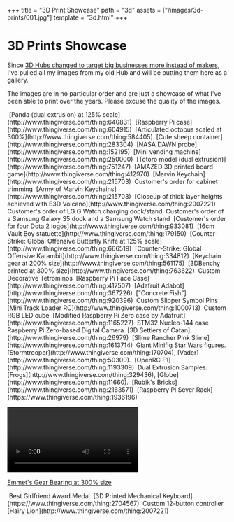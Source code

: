 +++
title = "3D Print Showcase"
path = "3d"
assets = ["/images/3d-prints/001.jpg"]
template = "3d.html"
+++

# 3D Prints Showcase

Since [3D Hubs changed to target big businesses more instead of makers](https://www.3dhubs.com/blog/3d-hubs-announces-suite-of-new-features-and-switch-to-fulfilled-by-3d-hubs-2/), I've pulled all my images from my old Hub and will be putting them here as a gallery.

The images are in no particular order and are just a showcase of what I've been able to print over the years. Please excuse the quality of the images.

<img class="lazy" data-src="/images/3d-prints/001.jpg">  
[Panda (dual extrusion) at 125% scale](http://www.thingiverse.com/thing:640831)

<img class="lazy" data-src="/images/3d-prints/002.jpg">    
[Raspberry Pi case](http://www.thingiverse.com/thing:604915)

<img class="lazy" data-src="/images/3d-prints/003.jpg">    
[Articulated octopus scaled at 300%](http://www.thingiverse.com/thing:584405)

<img class="lazy" data-src="/images/3d-prints/004.jpg">    
[Cute sheep container](http://www.thingiverse.com/thing:283304)

<img class="lazy" data-src="/images/3d-prints/005.jpg">    
[NASA DAWN probe](http://www.thingiverse.com/thing:152195)

<img class="lazy" data-src="/images/3d-prints/006.jpg">    
[Mini vending machine](http://www.thingiverse.com/thing:250000)

<img class="lazy" data-src="/images/3d-prints/007.jpg">    
[Totoro model (dual extrusion)](http://www.thingiverse.com/thing:751247)

<img class="lazy" data-src="/images/3d-prints/008.jpg">    
[AMAZED 3D printed board game](http://www.thingiverse.com/thing:412970)

<img class="lazy" data-src="/images/3d-prints/009.jpg">    
[Marvin Keychain](http://www.thingiverse.com/thing:215703)

<img class="lazy" data-src="/images/3d-prints/010.jpg">    
Customer's order for cabinet trimming

<img class="lazy" data-src="/images/3d-prints/011.jpg">    
[Army of Marvin Keychains](http://www.thingiverse.com/thing:215703)

<img class="lazy" data-src="/images/3d-prints/012.jpg">    
[Closeup of thick layer heights achieved with E3D Volcano](http://www.thingiverse.com/thing:2007221)

<img class="lazy" data-src="/images/3d-prints/013.jpg">    
Customer's order of LG G Watch charging dock/stand

<img class="lazy" data-src="/images/3d-prints/014.jpg">    
Customer's order of a Samsung Galaxy S5 dock and a Samsung Watch stand

<img class="lazy" data-src="/images/3d-prints/015.jpg">    
[Customer's order for four Dota 2 logos](http://www.thingiverse.com/thing:933081)

<img class="lazy" data-src="/images/3d-prints/016.jpg">    
[16cm Vault Boy statuette](http://www.thingiverse.com/thing:179150)

<img class="lazy" data-src="/images/3d-prints/017.jpg">    
[Counter-Strike: Global Offensive Butterfly Knife at 125% scale](http://www.thingiverse.com/thing:666519)

<img class="lazy" data-src="/images/3d-prints/018.jpg">    
[Counter-Strike: Global Offensive Karambit](http://www.thingiverse.com/thing:334812)

<img class="lazy" data-src="/images/3d-prints/019.jpg">    
[Keychain gear at 200% size](http://www.thingiverse.com/thing:561175)

<img class="lazy" data-src="/images/3d-prints/020.jpg">    
[3DBenchy printed at 300% size](http://www.thingiverse.com/thing:763622)

<img class="lazy" data-src="/images/3d-prints/021.jpg">    
Custom Decorative Tetrominos

<img class="lazy" data-src="/images/3d-prints/022.jpg">    
[Raspberry Pi Face Case](http://www.thingiverse.com/thing:417507)

<img class="lazy" data-src="/images/3d-prints/023.jpg">    
[Adafruit Adabot](http://www.thingiverse.com/thing:367226)

<img class="lazy" data-src="/images/3d-prints/024.jpg">    
["Concrete Fish"](http://www.thingiverse.com/thing:920396)

<img class="lazy" data-src="/images/3d-prints/025.jpg">    
Custom Slipper Symbol Pins

<img class="lazy" data-src="/images/3d-prints/026.jpg">    
[Mini Track Loader RC](http://www.thingiverse.com/thing:1000713)

<img class="lazy" data-src="/images/3d-prints/027.jpg">    
Custom RGB LED cube

<img class="lazy" data-src="/images/3d-prints/028.jpg">    
[Modified Raspberry Pi Zero case by Adafruit](http://www.thingiverse.com/thing:1165227)

<img class="lazy" data-src="/images/3d-prints/029.jpg">    
STM32 Nucleo-144 case

<img class="lazy" data-src="/images/3d-prints/030.jpg">    
Raspberry Pi Zero-based Digital Camera

<img class="lazy" data-src="/images/3d-prints/031.jpg">    
[3D Settlers of Catan](http://www.thingiverse.com/thing:26979)

<img class="lazy" data-src="/images/3d-prints/032.jpg">    
[Slime Rancher Pink Slime](http://www.thingiverse.com/thing:1613714)

<img class="lazy" data-src="/images/3d-prints/033.jpg">    
Giant Minifig Star Wars figures. [Stormtrooper](http://www.thingiverse.com/thing:170704), [Vader](http://www.thingiverse.com/thing:50300).

<img class="lazy" data-src="/images/3d-prints/034.jpg">    
[OpenRC F1](http://www.thingiverse.com/thing:1193309)

<img class="lazy" data-src="/images/3d-prints/035.jpg">     
Dual Extrusion Samples. [Frogs](http://www.thingiverse.com/thing:329436), [Globe](http://www.thingiverse.com/thing:11660).

<img class="lazy" data-src="/images/3d-prints/036.jpg">     
[Rubik's Bricks](http://www.thingiverse.com/thing:2163571)

<img class="lazy" data-src="/images/3d-prints/037.jpg">     
[Raspberry Pi Sever Rack](https://www.thingiverse.com/thing:1936196)

<p><video class="lazy" autoplay loop><source src="/images/3d-prints/038.mp4"></video></p>  

[Emmet's Gear Bearing at 300% size](http://www.thingiverse.com/thing:53451)

<img class="lazy" data-src="/images/3d-prints/039.jpg">     
Best Girlfriend Award Medal

<img class="lazy" data-src="/images/3d-prints/040.jpg">    
[3D Printed Mechanical Keyboard](https://www.thingiverse.com/thing:2704567)

<img class="lazy" data-src="/images/3d-prints/041.jpg">     
Custom 12-button controller

<img class="lazy" data-src="/images/3d-prints/042.jpg">     
[Hairy Lion](http://www.thingiverse.com/thing:2007221)
